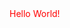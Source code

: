 <!DOGTYPE html>
<html lang="en-US">
 <head>
   <meta charset="UTF-8">
   <title> Home </title>
   <style type="text/css">
     *{color:red;}

   </style>
 </head>
 <body>
    Hello World!
 </body>
</html>
